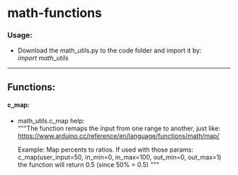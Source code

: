 # math-functions

### Usage:
- Download the math_utils.py to the code folder and import it by:<br>
<i>import math_utils</i>

<hr>

## Functions:

#### c_map:
- math_utils.c_map help:<br>
    """The function remaps the input from one range to another, just like:
    https://www.arduino.cc/reference/en/language/functions/math/map/
    
    Example:
    Map percents to ratios. If used with those params:
    c_map(user_input=50, in_min=0, in_max=100, out_min=0, out_max=1)
    the function will return 0.5 (since 50% = 0.5)
    """
